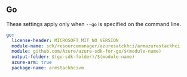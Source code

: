 ## Go

These settings apply only when `--go` is specified on the command line.

```yaml $(go) && $(track2)
go:
  license-header: MICROSOFT_MIT_NO_VERSION
  module-name: sdk/resourcemanager/azuresatckhci/armazurestackhci
  module: github.com/Azure/azure-sdk-for-go/$(module-name)
  output-folder: $(go-sdk-folder)/$(module-name)
  azure-arm: true
  package-name: armstackhcivm
```
